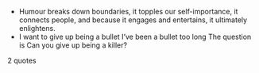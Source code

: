  - Humour breaks down boundaries, it topples our self-importance, it connects people, and because it engages and entertains, it ultimately enlightens.
 - I want to give up being a bullet I’ve been a bullet too long The question is Can you give up being a killer?

2 quotes